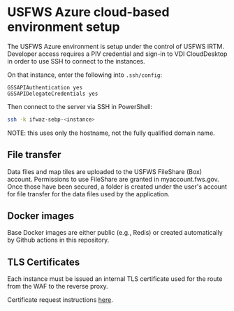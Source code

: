 # USFWS Azure cloud-based environment setup

The USFWS Azure environment is setup under the control of USFWS IRTM. Developer
access requires a PIV credential and sign-in to VDI CloudDesktop in order to use
SSH to connect to the instances.

On that instance, enter the following into `.ssh/config`:

```
GSSAPIAuthentication yes
GSSAPIDelegateCredentials yes
```

Then connect to the server via SSH in PowerShell:

```bash
ssh -k ifwaz-sebp-<instance>
```

NOTE: this uses only the hostname, not the fully qualified domain name.

## File transfer

Data files and map tiles are uploaded to the USFWS FileShare (Box) account.
Permissions to use FileShare are granted in myaccount.fws.gov. Once those have
been secured, a folder is created under the user's account for file transfer for
the data files used by the application.

## Docker images

Base Docker images are either public (e.g., Redis) or created automatically by
Github actions in this repository.

## TLS Certificates

Each instance must be issued an internal TLS certificate used for the route from
the WAF to the reverse proxy.

Certificate request instructions [here](https://doimspp.sharepoint.com/sites/ocio-ecm-csr).
